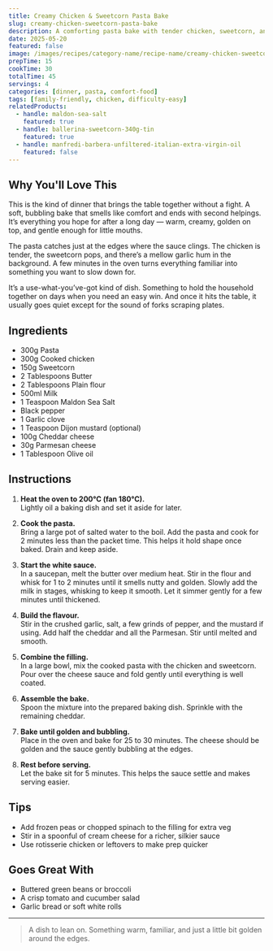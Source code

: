 ```yaml
---
title: Creamy Chicken & Sweetcorn Pasta Bake
slug: creamy-chicken-sweetcorn-pasta-bake
description: A comforting pasta bake with tender chicken, sweetcorn, and a velvety cream sauce, all topped with golden bubbling cheese. Made to please little ones and grown-ups alike.
date: 2025-05-20
featured: false
image: /images/recipes/category-name/recipe-name/creamy-chicken-sweetcorn-pasta-bake.webp
prepTime: 15
cookTime: 30
totalTime: 45
servings: 4
categories: [dinner, pasta, comfort-food]
tags: [family-friendly, chicken, difficulty-easy]
relatedProducts:
  - handle: maldon-sea-salt
    featured: true
  - handle: ballerina-sweetcorn-340g-tin
    featured: true
  - handle: manfredi-barbera-unfiltered-italian-extra-virgin-oil
    featured: false
---
```


## Why You'll Love This

This is the kind of dinner that brings the table together without a fight. A soft, bubbling bake that smells like comfort and ends with second helpings. It’s everything you hope for after a long day — warm, creamy, golden on top, and gentle enough for little mouths.

The pasta catches just at the edges where the sauce clings. The chicken is tender, the sweetcorn pops, and there’s a mellow garlic hum in the background. A few minutes in the oven turns everything familiar into something you want to slow down for.

It’s a use-what-you’ve-got kind of dish. Something to hold the household together on days when you need an easy win. And once it hits the table, it usually goes quiet except for the sound of forks scraping plates.

## Ingredients

- 300g Pasta  
- 300g Cooked chicken  
- 150g Sweetcorn  
- 2 Tablespoons Butter  
- 2 Tablespoons Plain flour  
- 500ml Milk  
- 1 Teaspoon Maldon Sea Salt  
- Black pepper  
- 1 Garlic clove  
- 1 Teaspoon Dijon mustard (optional)  
- 100g Cheddar cheese  
- 30g Parmesan cheese  
- 1 Tablespoon Olive oil

## Instructions

1. **Heat the oven to 200°C (fan 180°C).**  
   Lightly oil a baking dish and set it aside for later.

2. **Cook the pasta.**  
   Bring a large pot of salted water to the boil. Add the pasta and cook for 2 minutes less than the packet time. This helps it hold shape once baked. Drain and keep aside.

3. **Start the white sauce.**  
   In a saucepan, melt the butter over medium heat. Stir in the flour and whisk for 1 to 2 minutes until it smells nutty and golden. Slowly add the milk in stages, whisking to keep it smooth. Let it simmer gently for a few minutes until thickened.

4. **Build the flavour.**  
   Stir in the crushed garlic, salt, a few grinds of pepper, and the mustard if using. Add half the cheddar and all the Parmesan. Stir until melted and smooth.

5. **Combine the filling.**  
   In a large bowl, mix the cooked pasta with the chicken and sweetcorn. Pour over the cheese sauce and fold gently until everything is well coated.

6. **Assemble the bake.**  
   Spoon the mixture into the prepared baking dish. Sprinkle with the remaining cheddar.

7. **Bake until golden and bubbling.**  
   Place in the oven and bake for 25 to 30 minutes. The cheese should be golden and the sauce gently bubbling at the edges.

8. **Rest before serving.**  
   Let the bake sit for 5 minutes. This helps the sauce settle and makes serving easier.

## Tips

- Add frozen peas or chopped spinach to the filling for extra veg  
- Stir in a spoonful of cream cheese for a richer, silkier sauce  
- Use rotisserie chicken or leftovers to make prep quicker

## Goes Great With

- Buttered green beans or broccoli  
- A crisp tomato and cucumber salad  
- Garlic bread or soft white rolls

---
> A dish to lean on. Something warm, familiar, and just a little bit golden around the edges.